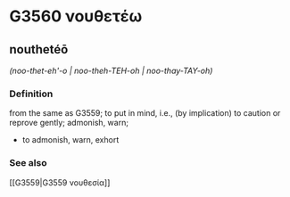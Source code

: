 # G3560 νουθετέω

## nouthetéō

_(noo-thet-eh'-o | noo-theh-TEH-oh | noo-thay-TAY-oh)_

### Definition

from the same as G3559; to put in mind, i.e., (by implication) to caution or reprove gently; admonish, warn; 

- to admonish, warn, exhort

### See also

[[G3559|G3559 νουθεσία]]
